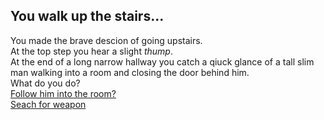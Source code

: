 ## You walk up the stairs...

You made the brave descion of going upstairs.   
At the top step you hear a slight *thump*.   
At the end of a long narrow hallway you catch a qiuck glance of a tall slim man walking into a room and closing the door behind him.   
What do you do?  
[Follow him into the room?](upstairs-dead.md)  
[Seach for weapon](weapon-upstairs.md)
